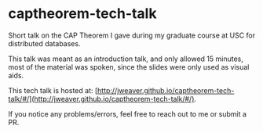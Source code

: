 captheorem-tech-talk
====================

Short talk on the CAP Theorem I gave during my graduate course at USC for distributed databases.

This talk was meant as an introduction talk, and only allowed 15 minutes, most of the material was spoken, since the slides were only used as visual aids.


This tech talk is hosted at: [http://jweaver.github.io/captheorem-tech-talk/#/](http://jweaver.github.io/captheorem-tech-talk/#/).

If you notice any problems/errors, feel free to reach out to me or submit a PR.
